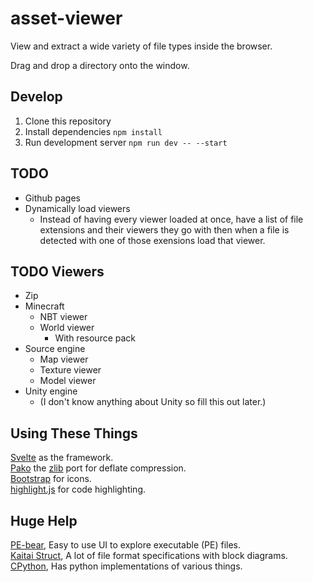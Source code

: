 # asset-viewer

View and extract a wide variety of file types inside the browser.

Drag and drop a directory onto the window.

## Develop

1. Clone this repository
2. Install dependencies `npm install`
3. Run development server `npm run dev -- --start`

## TODO

* Github pages
* Dynamically load viewers
    * Instead of having every viewer loaded at once, have a list of file extensions and their viewers they go with then when a file is detected with one of those exensions load that viewer.

## TODO Viewers

* Zip
* Minecraft
    * NBT viewer
    * World viewer
        * With resource pack
* Source engine
    * Map viewer
    * Texture viewer
    * Model viewer
* Unity engine
    * (I don't know anything about Unity so fill this out later.)

## Using These Things

[Svelte](https://svelte.dev/) as the framework.  
[Pako](https://www.npmjs.com/package/pako) the [zlib](https://www.zlib.net/) port for deflate compression.  
[Bootstrap](https://icons.getbootstrap.com/) for icons.  
[highlight.js](https://highlightjs.org/) for code highlighting.  

## Huge Help

[PE-bear](https://github.com/hasherezade/pe-bear/), Easy to use UI to explore executable (PE) files.  
[Kaitai Struct](http://formats.kaitai.io), A lot of file format specifications with block diagrams.  
[CPython](hhttps://github.com/python/cpython), Has python implementations of various things.  
